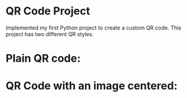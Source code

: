 # QR Code Project

Implemented my first Python project to create a custom QR code.
This project has two different QR styles.

# Plain QR code: 

# QR Code with an image centered:
